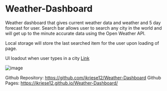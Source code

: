 # Weather-Dashboard

Weather dashboard that gives current weather data and weather and 5 day forecast for user. Search bar allows user to search any city in the world and will get up to the minute accurate data using the Open Weather API.

Local storage will store the last searched item for the user upon loading of page.

UI loadout when user types in a city
[Link](https://www.google.com/?client=safari)

![image](https://user-images.githubusercontent.com/73569538/102849682-e17b1600-43d4-11eb-8544-fd28bca190a0.png)

Github Repository: https://github.com/jkriese12/Weather-Dashboard
Github Pages: https://jkriese12.github.io/Weather-Dashboard/
